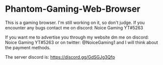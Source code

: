 # Phantom-Gaming-Web-Browser
This is a gaming browser. I'm still working on it, so don't judge. If you encounter any bugs contact me on discord: Noice Gaming YT#5263

If you want me to advertise you through my website dm me on discord: Noice Gaming YT#5263 or on twitter: @NoiceGaming1 and I will think about the payment methods.

The server discord is: https://discord.gg/GdSGJg3Qfp
